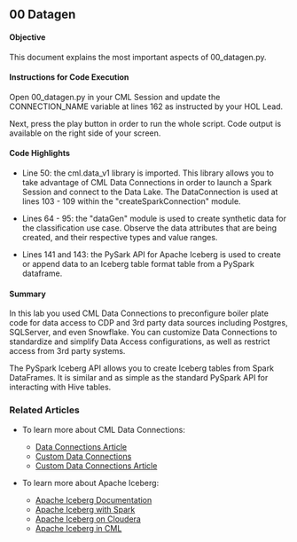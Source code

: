 ## 00 Datagen

#### Objective

This document explains the most important aspects of 00_datagen.py.

#### Instructions for Code Execution

Open 00_datagen.py in your CML Session and update the CONNECTION_NAME variable at lines 162 as instructed by your HOL Lead.

Next, press the play button in order to run the whole script. Code output is available on the right side of your screen.

#### Code Highlights

* Line 50: the cml.data_v1 library is imported. This library allows you to take advantage of CML Data Connections in order to launch a Spark Session and connect to the Data Lake. The DataConnection is used at lines 103 - 109 within the "createSparkConnection" module.

* Lines 64 - 95: the "dataGen" module is used to create synthetic data for the classification use case. Observe the data attributes that are being created, and their respective types and value ranges.

* Lines 141 and 143: the PySark API for Apache Iceberg is used to create or append data to an Iceberg table format table from a PySpark dataframe.

#### Summary

In this lab you used CML Data Connections to preconfigure boiler plate code for data access to CDP and 3rd party data sources including Postgres, SQLServer, and even Snowflake. You can customize Data Connections to standardize and simplify Data Access configurations, as well as restrict access from 3rd party systems.

The PySpark Iceberg API allows you to create Iceberg tables from Spark DataFrames. It is similar and as simple as the standard PySpark API for interacting with Hive tables.

### Related Articles

* To learn more about CML Data Connections:
  * [Data Connections Article](https://community.cloudera.com/t5/Community-Articles/New-Feature-in-Cloudera-Machine-Learning-Data-Connections/ta-p/336775)
  * [Custom Data Connections](https://docs.cloudera.com/machine-learning/cloud/mlde/topics/ml-custom-data-conn-create.html)
  * [Custom Data Connections Article](https://community.cloudera.com/t5/Community-Articles/Using-Custom-Data-Connections-in-Cloudera-Machine-Learning/ta-p/379132)

* To learn more about Apache Iceberg:
  * [Apache Iceberg Documentation](https://iceberg.apache.org/docs/1.5.2/)
  * [Apache Iceberg with Spark](https://iceberg.apache.org/docs/1.5.2/spark-getting-started/)
  * [Apache Iceberg on Cloudera](https://www.cloudera.com/open-source/apache-iceberg.html)
  * [Apache Iceberg in CML](https://community.cloudera.com/t5/Community-Articles/Using-Cloudera-Machine-Learning-for-Datalake-and-Iceberg/ta-p/336133)
